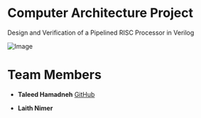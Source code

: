 # Computer Architecture Project

Design and Verification of a Pipelined RISC Processor in Verilog

![Image](https://github.com/user-attachments/assets/512f24c4-2bc4-45e5-ac39-be223b0b7924)

# Team Members

- **Taleed Hamadneh** [GitHub](https://github.com/taleed606)

- **Laith Nimer** 
